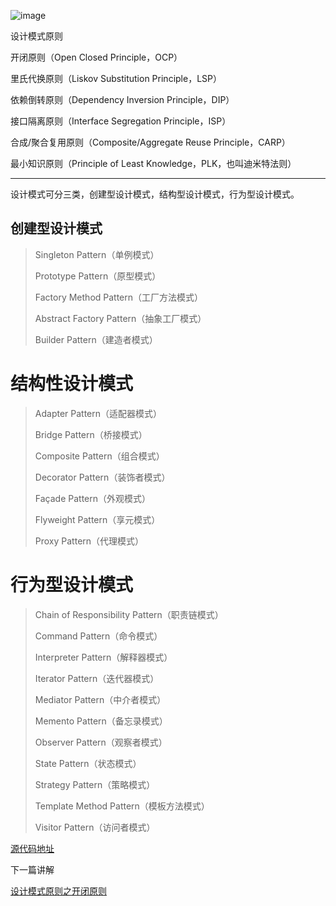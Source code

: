 

![image](http://upload-images.jianshu.io/upload_images/1682758-d68c51594875cd71?imageMogr2/auto-orient/strip%7CimageView2/2/w/1240)

设计模式原则

开闭原则（Open Closed Principle，OCP）

里氏代换原则（Liskov Substitution Principle，LSP）

依赖倒转原则（Dependency Inversion Principle，DIP）

接口隔离原则（Interface Segregation Principle，ISP）

合成/聚合复用原则（Composite/Aggregate Reuse Principle，CARP）

最小知识原则（Principle of Least Knowledge，PLK，也叫迪米特法则）

* * *

设计模式可分三类，创建型设计模式，结构型设计模式，行为型设计模式。

## 创建型设计模式 

> Singleton Pattern（单例模式）
>
> Prototype Pattern（原型模式）
>
> Factory Method Pattern（工厂方法模式）
>
> Abstract Factory Pattern（抽象工厂模式）
>
> Builder Pattern（建造者模式）

# 结构性设计模式

> Adapter Pattern（适配器模式）   
>
> Bridge Pattern（桥接模式）
>
> Composite Pattern（组合模式）
>
> Decorator Pattern（装饰者模式）
>
> Façade Pattern（外观模式）
>
> Flyweight Pattern（享元模式）
>
> Proxy Pattern（代理模式）

# 行为型设计模式

> Chain of Responsibility Pattern（职责链模式）
>
> Command Pattern（命令模式）
>
> Interpreter Pattern（解释器模式）
>
> Iterator Pattern（迭代器模式）
>
> Mediator Pattern（中介者模式）
>
> Memento Pattern（备忘录模式）
>
> Observer Pattern（观察者模式）
>
> State Pattern（状态模式）
>
> Strategy Pattern（策略模式）
>
> Template Method Pattern（模板方法模式）
>
> Visitor Pattern（访问者模式）

[源代码地址](https://github.com/NPOpenSource/designPattern)

下一篇讲解

[设计模式原则之开闭原则](https://www.jianshu.com/p/3bbbc731d51a)